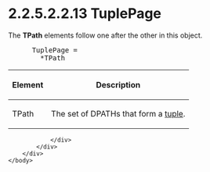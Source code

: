<html dir="LTR" xmlns:mshelp="http://msdn.microsoft.com/mshelp" xmlns:ddue="http://ddue.schemas.microsoft.com/authoring/2003/5" xmlns:xlink="http://www.w3.org/1999/xlink" xmlns:tool="http://www.microsoft.com/tooltip">
    <head>
        <meta http-equiv="Content-Type" content="text/html; CHARSET=utf-8"></meta>
        <meta name="save" content="history"></meta>
        <title>2.2.5.2.2.13 TuplePage</title>
        <xml>
            <mshelp:toctitle title="2.2.5.2.2.13 TuplePage"></mshelp:toctitle>
            <mshelp:rltitle title="[MS-SSAS8]: TuplePage"></mshelp:rltitle>
            <mshelp:keyword index="A" term="633dba3c-1128-40a0-9074-0a1ac17e19c0"></mshelp:keyword>
            <mshelp:attr name="DCSext.ContentType" value="open specification"></mshelp:attr>
            <mshelp:attr name="AssetID" value="633dba3c-1128-40a0-9074-0a1ac17e19c0"></mshelp:attr>
            <mshelp:attr name="TopicType" value="kbRef"></mshelp:attr>
            <mshelp:attr name="DCSext.Title" value="[MS-SSAS8]: TuplePage" />
        </xml>
    </head>
    <body>
        <div id="header">
            <h1 class="heading">2.2.5.2.2.13 TuplePage</h1>
        </div>
        <div id="mainSection">
            <div id="mainBody">
                <div id="allHistory" class="saveHistory"></div>
                <div id="sectionSection0" class="section" name="collapseableSection">
                    

<p>The <b>TPath</b> elements follow one after the other in this
object.           </p>

<dl>
<dd>
<div><pre> TuplePage =
   *TPath
</pre></div>
</dd></dl>

<table>
 <thead>
  <tr>
   <th>
   <p>Element</p>
   </th>
   <th>
   <p>Description</p>
   </th>
  </tr>
 </thead>
 <tr>
  <td>
  <p>TPath</p>
  </td>
  <td>
  <p>The set of DPATHs that form a <a href="c527450b-f5bd-424b-8c98-ba6365288f35.md#gt_e64f7e8a-c55b-47dc-9c6e-2afe5f13d448">tuple</a>.</p>
  </td>
 </tr>
</table>

<p> </p>


                </div>
            </div>
        </div>
    </body>
</html>